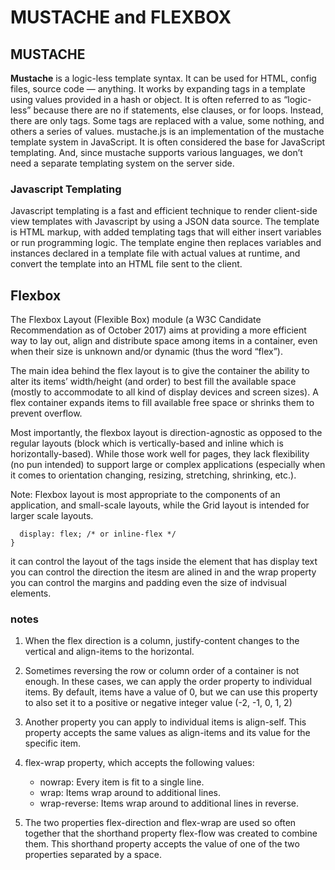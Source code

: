 # MUSTACHE and FLEXBOX

## MUSTACHE

__Mustache__ is a logic-less template syntax. It can be used for HTML, config files, source code — anything. It works by expanding tags in a template using values provided in a hash or object.
It is often referred to as “logic-less” because there are no if statements, else clauses, or for loops. Instead, there are only tags. Some tags are replaced with a value, some nothing, and others a series of values.
mustache.js is an implementation of the mustache template system in JavaScript. It is often considered the base for JavaScript templating. And, since mustache supports various languages, we don’t need a separate templating system on the server side.


### Javascript Templating


Javascript templating is a fast and efficient technique to render client-side view templates with Javascript by using a JSON data source. The template is HTML markup, with added templating tags that will either insert variables or run programming logic.
The template engine then replaces variables and instances declared in a template file with actual values at runtime, and convert the template into an HTML file sent to the client.

## Flexbox

The Flexbox Layout (Flexible Box) module (a W3C Candidate Recommendation as of October 2017) aims at providing a more efficient way to lay out, align and distribute space among items in a container, even when their size is unknown and/or dynamic (thus the word “flex”).

The main idea behind the flex layout is to give the container the ability to alter its items’ width/height (and order) to best fill the available space (mostly to accommodate to all kind of display devices and screen sizes). A flex container expands items to fill available free space or shrinks them to prevent overflow.

Most importantly, the flexbox layout is direction-agnostic as opposed to the regular layouts (block which is vertically-based and inline which is horizontally-based). While those work well for pages, they lack flexibility (no pun intended) to support large or complex applications (especially when it comes to orientation changing, resizing, stretching, shrinking, etc.).

Note: Flexbox layout is most appropriate to the components of an application, and small-scale layouts, while the Grid layout is intended for larger scale layouts.

```.container {
  display: flex; /* or inline-flex */
}
```


it can control the layout of the tags inside the element that has display text you can control the direction the itesm are alined in and the wrap property you can control the margins and padding even the size of indvisual elements.

### notes

1. When the flex direction is a column, justify-content changes to the vertical and align-items to the horizontal.
2. Sometimes reversing the row or column order of a container is not enough. In these cases, we can apply the order property to individual items. By default, items have a value of 0, but we can use this property to also set it to a positive or negative integer value (-2, -1, 0, 1, 2)
3. Another property you can apply to individual items is align-self. This property accepts the same values as align-items and its value for the specific item.
4. flex-wrap property, which accepts the following values:

   - nowrap: Every item is fit to a single line.
   - wrap: Items wrap around to additional lines.
   - wrap-reverse: Items wrap around to additional lines in reverse.

5. The two properties flex-direction and flex-wrap are used so often together that the shorthand property flex-flow was created to combine them. This shorthand property accepts the value of one of the two properties separated by a space.

